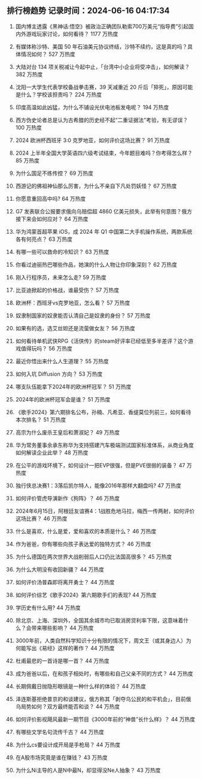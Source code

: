 
## 排行榜趋势 记录时间：2024-06-16 04:17:34
  
  1. 国内博主透露《黑神话:悟空》被政治正确团队勒索700万美元“指导费”引起国内外游戏玩家讨论，如何看待？ 1177 万热度
    
  2. 有媒体称沙特、美国 50 年石油美元协议终结，沙特不续约，这是真的吗？具体情况如何？ 527 万热度
    
  3. 大陆对台 134 项关税减让今起中止，「台湾中小企业将受冲击」，如何解读？ 382 万热度
    
  4. 沈阳一大学生代表学校备战拳击赛，39 天减重近 20 斤后「猝死」，原因可能是什么？学校该担责吗？ 224 万热度
    
  5. 印度高温如此凶猛，为什么不铺设光伏电池板发电呢？ 194 万热度
    
  6. 西方伪史论者总是认为古希腊的历史经不起“二重证据法”考验，有无谬误？ 100 万热度
    
  7. 2024 欧洲杯西班牙 3:0 克罗地亚，如何评价这场比赛？ 91 万热度
    
  8. 2024 上半年全国大学英语四六级考试结束，今年题目难吗？你考得怎么样？ 85 万热度
    
  9. 为什么国足不练传控？ 69 万热度
    
  10. 西游记的佛祖神仙那么厉害，为什么不亲自下凡处罚妖怪？ 67 万热度
    
  11. 你愿意重回高中吗? 64 万热度
    
  12. G7 发表联合公报要求俄向乌赔偿超 4860 亿美元损失，此举有何意图？俄方接下来会如何应对？ 64 万热度
    
  13. 华为鸿蒙首超苹果 iOS，成 2024 年 Q1 中国第二大手机操作系统，两款系统各有何亮点？ 63 万热度
    
  14. 有哪一些可以救命的冷知识？ 63 万热度
    
  15. 你看过迪丽热巴哪些作品，她演的什么人物让你印象深刻？ 62 万热度
    
  16. 刚入行程序员，未来怎么走? 59 万热度
    
  17. 比亚迪掀起的价格战，谁最受伤？ 57 万热度
    
  18. 欧洲杯：西班牙vs克罗地亚，怎么看？ 57 万热度
    
  19. 奴隶制国家的奴隶能否认清自己是奴隶的身份？ 57 万热度
    
  20. 如果有的选，选艾丝妲还是流萤做女友？ 56 万热度
    
  21. 如何看待单机武侠RPG《活侠传》的steam好评率已经低至多半差评？这个游戏值得玩吗？ 56 万热度
    
  22. 最近你悟出来什么人生道理？ 55 万热度
    
  23. 如何入坑 Diffusion 方向？ 53 万热度
    
  24. 哪支队伍能拿下2024年的欧洲杯冠军？ 51 万热度
    
  25. 2024年的欧洲杯冠军会是谁？ 51 万热度
    
  26. 《歌手2024》第六期排名公布，孙楠、凡希亚、香缇莫位列前三，如何看待本次排名？ 51 万热度
    
  27. 高宗为什么废杀王皇后和萧淑妃？ 49 万热度
    
  28. 华为常务董事余承东称华为支持搭建汽车极端测试国家标准体系，从商业角度如何解读企业此举？ 48 万热度
    
  29. 在公平的游戏环境下，如何设计一把EVP很强，但是PVE很弱的装备？ 47 万热度
    
  30. 独行侠总决赛1：3落后凯尔特人，能像2016年那样大翻盘吗? 47 万热度
    
  31. 如何评价管虎导演新作《狗阵》？ 46 万热度
    
  32. 2024年6月15日，阿根廷友谊赛4：1战胜危地马拉，梅西一传两射，如何评价这场比赛？ 46 万热度
    
  33. 什么是喜欢，什么是爱，爱和喜欢的本质是什么？ 46 万热度
    
  34. 作为爸爸，你有哪些向孩子表达爱的独特方式？ 46 万热度
    
  35. 为什么德国在两次世界大战削弱后人口仍比法国高很多？ 45 万热度
    
  36. 为什么大明没有收回新疆？ 44 万热度
    
  37. 如何评价汤普森即将离开勇士？ 44 万热度
    
  38. 如何评价综艺《歌手2024》第六期歌手们的表现? 44 万热度
    
  39. 学历史有什么用? 44 万热度
    
  40. 除北京、上海、深圳外，全国其余城市均已取消房贷利率下限，这意味着什么？会带来哪些影响？ 44 万热度
    
  41. 3000年前，人类自然科学知识十分有限的情况下，周文王（或其身边人）为何能写出《易经》这样的著作？ 44 万热度
    
  42. 杜甫最悲的一首诗是哪一首？ 44 万热度
    
  43. 成为爸爸以后，在和孩子相处时，有哪些和自己父亲不同的方式？ 44 万热度
    
  44. 长期佩戴日抛隐形眼镜是一种什么样的体验？ 44 万热度
    
  45. 泽连斯基拒绝普京的和谈建议，俄方称其「剥夺乌公民的和平机会」，目前俄乌局势如何？双方最终能否和谈？ 44 万热度
    
  46. 如何评价影视飓风最新一期节目《3000年前的“神兽”长什么样》？ 44 万热度
    
  47. 有哪些文学名句流传千古？ 44 万热度
    
  48. 为什么cs要设计成开局是手枪局？ 44 万热度
    
  49. 在A股市场究竟是谁在赚钱？ 43 万热度
    
  50. 为什么Ni主导的人是N中最N，却显得没Ne人抽象？ 43 万热度
    